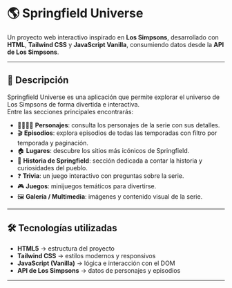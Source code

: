 # 🌎 Springfield Universe

Un proyecto web interactivo inspirado en **Los Simpsons**, desarrollado con **HTML**, **Tailwind CSS** y **JavaScript Vanilla**, consumiendo datos desde la **API de Los Simpsons**.

---

## 📌 Descripción
Springfield Universe es una aplicación que permite explorar el universo de Los Simpsons de forma divertida e interactiva.  
Entre las secciones principales encontrarás:

- 👨‍👩‍👧‍👦 **Personajes**: consulta los personajes de la serie con sus detalles.  
- 🎬 **Episodios**: explora episodios de todas las temporadas con filtro por temporada y paginación.  
- 🏠 **Lugares**: descubre los sitios más icónicos de Springfield.  
- 📖 **Historia de Springfield**: sección dedicada a contar la historia y curiosidades del pueblo.  
- ❓ **Trivia**: un juego interactivo con preguntas sobre la serie.  
- 🎮 **Juegos**: minijuegos temáticos para divertirse.  
- 🖼 **Galería / Multimedia**: imágenes y contenido visual de la serie.  

---

## 🛠️ Tecnologías utilizadas
- **HTML5** → estructura del proyecto  
- **Tailwind CSS** → estilos modernos y responsivos  
- **JavaScript (Vanilla)** → lógica e interacción con el DOM  
- **API de Los Simpsons** → datos de personajes y episodios  

---
